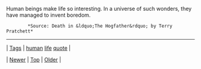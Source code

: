<!--
title: Human beings make life so interesting. In a universe of such wonders, they have managed to invent boredom.
date: 2020-06-28T15:27:00.071Z
tags: human, life, quote
-->




Human beings make life so interesting. In a universe of such wonders, they have managed to invent boredom.

            *Source: Death in &ldquo;The Hogfather&rdquo; by Terry Pratchett*

<!--BOTTOM-POST-NAVIGATION-->
---

| [Tags](tags.md) | [human](tag-human.md) [life](tag-life.md) [quote](tag-quote.md) |

| [Newer](113589459274.md) | [Top](index.md) | [Older](113862039837.md) |